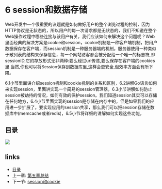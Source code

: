 # 6 session和数据存储

Web开发中一个很重要的议题就是如何做好用户的整个浏览过程的控制，因为HTTP协议是无状态的，所以用户的每一次请求都是无状态的，我们不知道在整个Web操作过程中哪些连接与该用户有关，我们应该如何来解决这个问题呢？Web里面经典的解决方案是cookie和session，cookie机制是一种客户端机制，把用户数据保存在客户端，而session机制是一种服务器端的机制，服务器使用一种类似于散列表的结构来保存信息，每一个网站访客都会被分配给一个唯一的标志符,即sessionID,它的存放形式无非两种:要么经过url传递,要么保存在客户端的cookies里.当然,你也可以将Session保存到数据库里,这样会更安全,但效率方面会有所下降。

6.1小节里面讲介绍session机制和cookie机制的关系和区别，6.2讲解Go语言如何来实现session，里面讲实现一个简易的session管理器，6.3小节讲解如何防止session被劫持的情况，如何有效的保护session。我们知道session其实可以存储在任何地方，6.4小节里面实现的session是存储在内存中的，但是如果我们的应用进一步扩展了，要实现应用的session共享，那么我们可以把session存储在数据库中\(memcache或者redis\)，6.5小节将详细的讲解如何实现这些功能。

## 目录

![](https://github.com/7th-heaven/build-web-application-with-golang/tree/606abd586a7270d0e48762cf0454ba0fac330698/zh/images/navi6.png?raw=true)

## links

* [目录](https://github.com/7th-heaven/build-web-application-with-golang/tree/606abd586a7270d0e48762cf0454ba0fac330698/zh/preface.md%3E)
* 上一章: [第五章总结](https://github.com/7th-heaven/build-web-application-with-golang/tree/606abd586a7270d0e48762cf0454ba0fac330698/zh/05.7.md%3E)
* 下一节: [session和cookie](https://github.com/7th-heaven/build-web-application-with-golang/tree/606abd586a7270d0e48762cf0454ba0fac330698/zh/06.1.md%3E)

